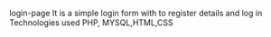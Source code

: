 login-page
It is a simple login form with to register details and log in Technologies used PHP, MYSQL,HTML,CSS

